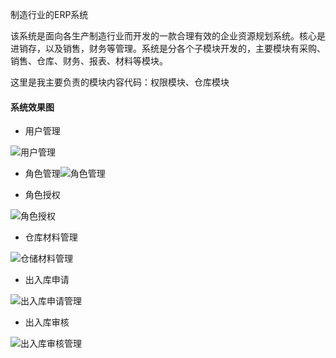 制造行业的ERP系统

该系统是面向各生产制造行业而开发的一款合理有效的企业资源规划系统。核心是进销存，以及销售，财务等管理。系统是分各个子模块开发的，主要模块有采购、销售、仓库、财务、报表、材料等模块。

这里是我主要负责的模块内容代码：权限模块、仓库模块

#### 系统效果图

* 用户管理

![用户管理](images\用户管理.png)

* 角色管理![角色管理](images\角色管理.png)

* 角色授权

![角色授权](images\角色授权.png)

* 仓库材料管理

![仓储材料管理](images\仓储材料管理.png)

* 出入库申请

![出入库申请管理](images\出入库申请管理.png)

* 出入库审核

![出入库审核管理](images\出入库审核管理.png)

